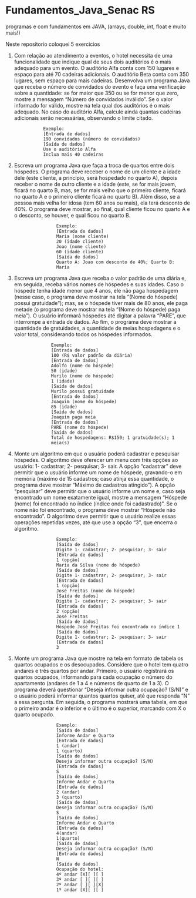 # Fundamentos_Java_Senac RS
 programas e com fundamentos em JAVA, (arrays, double, int, float e muito mais!)

Neste repositorio coloquei 5 exercicios 

1) Com relação ao atendimento a eventos, o hotel necessita de uma
funcionalidade que indique qual de seus dois auditórios é o mais
adequado para um evento. O auditório Alfa conta com 150 lugares e
espaço para até 70 cadeiras adicionais. O auditório Beta conta com 350
lugares, sem espaço para mais cadeiras. Desenvolva um programa Java
que receba o número de convidados do evento e faça uma verificação
sobre a quantidade: se for maior que 350 ou se for menor que zero, mostre
a mensagem “Número de convidados inválido”. Se o valor informado for
válido, mostre na tela qual dos auditórios é o mais adequado. No caso do
auditório Alfa, calcule ainda quantas cadeiras adicionais serão
necessárias, observando o limite citado.

                  Exemplo:
                  [Entrada de dados]
                  190 convidados (número de convidados)
                  [Saída de dados]
                  Use o auditório Alfa
                  Inclua mais 40 cadeiras
                  
2. Escreva um programa Java que faça a troca de quartos entre dois
hóspedes. O programa deve receber o nome de um cliente e a idade dele
(este cliente, a princípio, será hospedado no quarto A), depois receber o
nome de outro cliente e a idade (este, se for mais jovem, ficará no quarto
B, mas, se for mais velho que o primeiro cliente, ficará no quarto A e o
primeiro cliente ficará no quarto B). Além disso, se a pessoa mais velha
for idosa (tem 60 anos ou mais), ela terá desconto de 40%. O programa
deve mostrar, ao final, qual cliente ficou no quarto A e o desconto, se
houver, e qual ficou no quarto B.

                       Exemplo:
                       [Entrada de dados]
                       Maria (nome cliente)
                       20 (idade cliente)
                       Joao (nome cliente)
                       60 (idade cliente)
                       [Saída de dados]
                       Quarto A: Joao com desconto de 40%; Quarto B:
                       Maria
                       
3. Escreva um programa Java que receba o valor padrão de uma diária e,
em seguida, receba vários nomes de hóspedes e suas idades. Caso o
hóspede tenha idade menor que 4 anos, ele não paga hospedagem
(nesse caso, o programa deve mostrar na tela “(Nome do hóspede) possui
gratuidade”); mas, se o hóspede tiver mais de 80 anos, ele paga metade
(o programa deve mostrar na tela “(Nome do hóspede) paga meia”). O
usuário informará hóspedes até digitar a palavra “PARE”, que interrompe
a entrada de dados. Ao fim, o programa deve mostrar a quantidade de
gratuidades, a quantidade de meias hospedagens e o valor total,
considerando todos os hóspedes informados.

                     Exemplo:
                     [Entrada de dados]
                     100 (R$ valor padrão da diária)
                     [Entrada de dados]
                     Adolfo (nome do hóspede)
                     50 (idade)
                     Murilo (nome do hóspede)
                     1 (idade)
                     [Saída de dados]
                     Murilo possui gratuidade
                     [Entrada de dados]
                     Joaquim (nome do hóspede)
                     85 (idade)
                     [Saída de dados]
                     Joaquim paga meia
                     [Entrada de dados]
                     PARE (nome do hóspede)
                     [Saída de dados]
                     Total de hospedagens: R$150; 1 gratuidade(s); 1
                     meia(s)
                     
4. Monte um algoritmo em que o usuário poderá cadastrar e pesquisar
hóspedes. O algoritmo deve oferecer um menu com três opções ao
usuário: 1- cadastrar; 2- pesquisar; 3- sair. A opção “cadastrar” deve
permitir que o usuário informe um nome de hóspede, gravando-o em
memória (máximo de 15 cadastros; caso atinja essa quantidade, o
programa deve mostrar “Máximo de cadastros atingido”). A opção
“pesquisar” deve permitir que o usuário informe um nome e, caso seja
encontrado um nome exatamente igual, mostre a mensagem “Hóspede
(nome) foi encontrado no índice (índice onde foi cadastrado)”. Se o nome
não foi encontrado, o programa deve mostrar “Hóspede não encontrado”.
O algoritmo deve permitir que o usuário realize essas operações repetidas
vezes, até que use a opção “3”, que encerra o algoritmo.

                       Exemplo:
                       [Saída de dados]
                       Digite 1- cadastrar; 2- pesquisar; 3- sair
                       [Entrada de dados]
                       1 (opção)
                       Maria da Silva (nome do hóspede)
                       [Saída de dados]
                       Digite 1- cadastrar; 2- pesquisar; 3- sair
                       [Entrada de dados]
                       1 (opção)
                       José Freitas (nome do hóspede)
                       [Saída de dados]
                       Digite 1- cadastrar; 2- pesquisar; 3- sair
                       [Entrada de dados]
                       2 (opção)
                       José Freitas
                       [Saída de dados]
                       Hóspede José Freitas foi encontrado no índice 1
                       [Saída de dados]
                       Digite 1- cadastrar; 2- pesquisar; 3- sair
                       [Entrada de dados]
                       3

5. Monte um programa Java que mostre na tela em formato de tabela os
quartos ocupados e os desocupados. Considere que o hotel tem quatro
andares e três quartos por andar. Primeiro, o usuário registrará os quartos
ocupados, informando para cada ocupação o número do apartamento
(andares de 1 a 4 e números de quarto de 1 a 3). O programa deverá
questionar “Deseja informar outra ocupação? (S/N)” e o usuário poderá
informar quantos quartos quiser, até que responda “N” a essa pergunta.
Em seguida, o programa mostrará uma tabela, em que o primeiro andar é
o inferior e o último é o superior, marcando com X o quarto ocupado.

                       Exemplo:
                       [Saída de dados]
                       Informe Andar e Quarto
                       [Entrada de dados]
                       1 (andar)
                       1 (quarto)
                       [Saída de dados]
                       Deseja informar outra ocupação? (S/N)
                       [Entrada de dados]
                       S
                       [Saída de dados]
                       Informe Andar e Quarto
                       [Entrada de dados]
                       2 (andar)
                       3 (quarto)
                       [Saída de dados]
                       Deseja informar outra ocupação? (S/N)
                       S
                       [Saída de dados]
                       Informe Andar e Quarto
                       [Entrada de dados]
                       4(andar)
                       1(quarto)
                       [Saída de dados]
                       Deseja informar outra ocupação? (S/N)
                       [Entrada de dados]
                       N
                       [Saída de dados]
                       Ocupação do hotel:
                       4º andar [X][ ][ ]
                       3º andar [ ][ ][ ]
                       2º andar [ ][ ][X]
                       1º andar [X][ ][ ]
